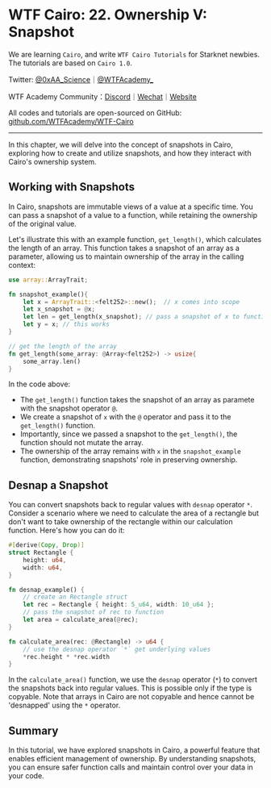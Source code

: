 # WTF Cairo: 22. Ownership V: Snapshot

We are learning `Cairo`, and write `WTF Cairo Tutorials` for Starknet newbies. The tutorials are based on `Cairo 1.0`.

Twitter: [@0xAA_Science](https://twitter.com/0xAA_Science)｜[@WTFAcademy_](https://twitter.com/WTFAcademy_)

WTF Academy Community：[Discord](https://discord.wtf.academy)｜[Wechat](https://docs.google.com/forms/d/e/1FAIpQLSe4KGT8Sh6sJ7hedQRuIYirOoZK_85mizdw7vA1-YjodgJ-A/viewform?usp=sf_link)｜[Website](https://wtf.academy)

All codes and tutorials are open-sourced on GitHub: [github.com/WTFAcademy/WTF-Cairo](https://github.com/WTFAcademy/WTF-Cairo)

---

In this chapter, we will delve into the concept of snapshots in Cairo, exploring how to create and utilize snapshots, and how they interact with Cairo's ownership system.

## Working with Snapshots

In Cairo, snapshots are immutable views of a value at a specific time. You can pass a snapshot of a value to a function, while retaining the ownership of the original value.
 
Let's illustrate this with an example function, `get_length()`, which calculates the length of an array. This function takes a snapshot of an array as a parameter, allowing us to maintain ownership of the array in the calling context:

```rust
use array::ArrayTrait;

fn snapshot_example(){
    let x = ArrayTrait::<felt252>::new();  // x comes into scope
    let x_snapshot = @x;
    let len = get_length(x_snapshot); // pass a snapshot of x to function
    let y = x; // this works     
}

// get the length of the array
fn get_length(some_array: @Array<felt252>) -> usize{
    some_array.len()
}
```

In the code above:

- The `get_length()` function takes the snapshot of an array as paramete with the snapshot operator `@`.
- We create a snapshot of `x` with the `@` operator and pass it to the `get_length()` function.
- Importantly, since we passed a snapshot to the `get_length()`, the function should not mutate the array.
- The ownership of the array remains with `x` in the `snapshot_example` function, demonstrating snapshots' role in preserving ownership.

## Desnap a Snapshot

You can convert snapshots back to regular values with `desnap` operator `*`. Consider a scenario where we need to calculate the area of a rectangle but don't want to take ownership of the rectangle within our calculation function. Here's how you can do it:

```rust
#[derive(Copy, Drop)]
struct Rectangle {
    height: u64,
    width: u64,
}

fn desnap_example() {
    // create an Rectangle struct
    let rec = Rectangle { height: 5_u64, width: 10_u64 };
    // pass the snapshot of rec to function
    let area = calculate_area(@rec);
}

fn calculate_area(rec: @Rectangle) -> u64 {
    // use the desnap operator `*` get underlying values
    *rec.height * *rec.width
}
```

In the `calculate_area()` function, we use the `desnap` operator (`*`) to convert the snapshots back into regular values. This is possible only if the type is copyable. Note that arrays in Cairo are not copyable and hence cannot be 'desnapped' using the `*` operator.

## Summary

In this tutorial, we have explored snapshots in Cairo, a powerful feature that enables efficient management of ownership. By understanding snapshots, you can ensure safer function calls and maintain control over your data in your code.